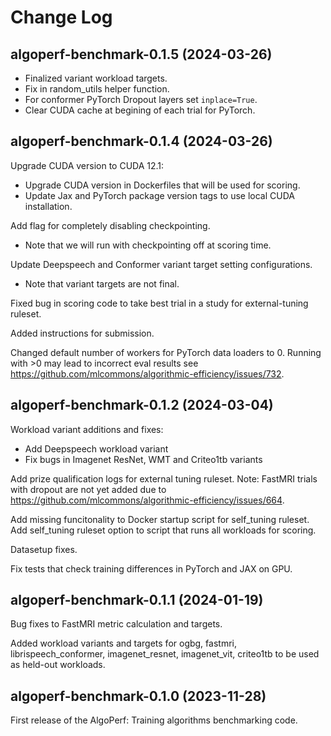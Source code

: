 # Change Log

## algoperf-benchmark-0.1.5 (2024-03-26)

- Finalized variant workload targets.
- Fix in random_utils helper function.
- For conformer PyTorch Dropout layers set `inplace=True`.
- Clear CUDA cache at begining of each trial for PyTorch.

## algoperf-benchmark-0.1.4 (2024-03-26)

Upgrade CUDA version to CUDA 12.1:

- Upgrade CUDA version in Dockerfiles that will be used for scoring.
- Update Jax and PyTorch package version tags to use local CUDA installation.

Add flag for completely disabling checkpointing.

- Note that we will run with checkpointing off at scoring time.

Update Deepspeech and Conformer variant target setting configurations.

- Note that variant targets are not final.

Fixed bug in scoring code to take best trial in a study for external-tuning ruleset.

Added instructions for submission.

Changed default number of workers for PyTorch data loaders to 0. Running with >0 may lead to incorrect eval results see <https://github.com/mlcommons/algorithmic-efficiency/issues/732>.

## algoperf-benchmark-0.1.2 (2024-03-04)

Workload variant additions and fixes:

- Add Deepspeech workload variant
- Fix bugs in Imagenet ResNet, WMT and Criteo1tb variants

Add prize qualification logs for external tuning ruleset.
Note: FastMRI trials with dropout are not yet added due to <https://github.com/mlcommons/algorithmic-efficiency/issues/664>.

Add missing funcitonality to Docker startup script for self_tuning ruleset.
Add self_tuning ruleset option to script that runs all workloads for scoring.

Datasetup fixes.

Fix tests that check training differences in PyTorch and JAX on GPU.

## algoperf-benchmark-0.1.1 (2024-01-19)

Bug fixes to FastMRI metric calculation and targets.

Added workload variants and targets for ogbg, fastmri, librispeech_conformer, imagenet_resnet, imagenet_vit, criteo1tb to be used as held-out workloads.

## algoperf-benchmark-0.1.0 (2023-11-28)

First release of the AlgoPerf: Training algorithms benchmarking code.
